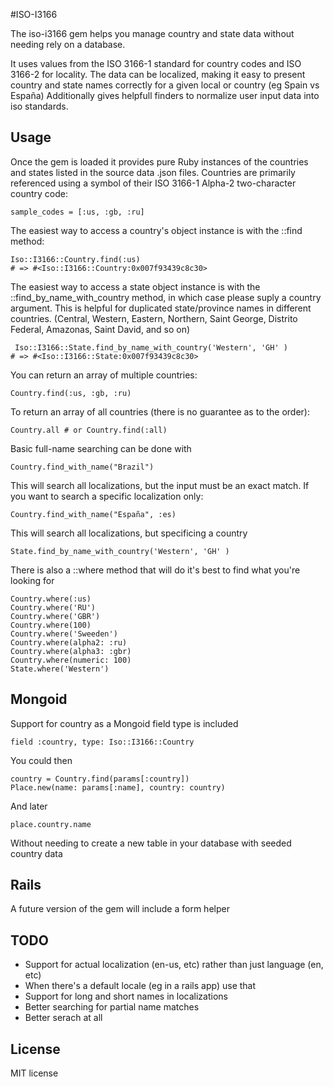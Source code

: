 #ISO-I3166

The iso-i3166 gem helps you manage country and state data without needing rely on a database.

It uses values from the ISO 3166-1 standard for country codes and ISO 3166-2 for locality.
The data can be localized, making it easy to present country and state names correctly for a given local or country (eg Spain vs España)
Additionally gives helpfull finders to normalize user input data into iso standards. 

## Usage

Once the gem is loaded it provides pure Ruby instances of the countries and states listed in the source data .json files. Countries are primarily referenced using a symbol of their ISO 3166-1 Alpha-2 two-character country code:

    sample_codes = [:us, :gb, :ru]

The easiest way to access a country's object instance is with the ::find method:

    Iso::I3166::Country.find(:us)
    # => #<Iso::I3166::Country:0x007f93439c8c30>

The easiest way to access a state object instance is with the
::find_by_name_with_country method, in which case please suply a country
argument. This is helpful for duplicated state/province names in
different countries. (Central, Western, Eastern,  Northern,  Saint
George,  Distrito Federal,  Amazonas,  Saint David, and so on)
   
     Iso::I3166::State.find_by_name_with_country('Western', 'GH' )
    # => #<Iso::I3166::State:0x007f93439c8c30>
   

You can return an array of multiple countries:

    Country.find(:us, :gb, :ru)

To return an array of all countries (there is no guarantee as to the order):

    Country.all # or Country.find(:all)

Basic full-name searching can be done with

    Country.find_with_name("Brazil")

This will search all localizations, but the input must be an exact match. If you want to search a specific localization only:

    Country.find_with_name("España", :es)

This will search all localizations, but specificing a country 
    
    State.find_by_name_with_country('Western', 'GH' )

There is also a ::where method that will do it's best to find what you're looking for

    Country.where(:us)
    Country.where('RU')
    Country.where('GBR')
    Country.where(100)
    Country.where('Sweeden')
    Country.where(alpha2: :ru)
    Country.where(alpha3: :gbr)
    Country.where(numeric: 100)
    State.where('Western')

## Mongoid

Support for country as a Mongoid field type is included

    field :country, type: Iso::I3166::Country

You could then

    country = Country.find(params[:country])
    Place.new(name: params[:name], country: country)

And later

    place.country.name

Without needing to create a new table in your database with seeded country data

## Rails

A future version of the gem will include a form helper

## TODO

- Support for actual localization (en-us, etc) rather than just language (en, etc)
- When there's a default locale (eg in a rails app) use that
- Support for long and short names in localizations
- Better searching for partial name matches
- Better serach at all

## License

MIT license

